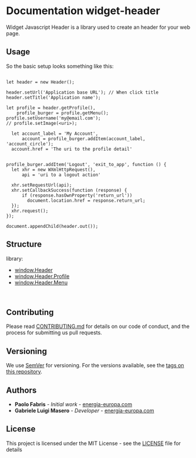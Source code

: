 # Documentation widget-header

Widget Javascript Header is a library used to create an header for your web page.

## Usage

So the basic setup looks something like this:

```

let header = new Header();

header.setUrl('Application base URL'); // When click title
header.setTitle('Application name');

let profile = header.getProfile(),
    profile_burger = profile.getMenu();
profile.setUsername('my@email.com');
// profile.setImage(<uri>);

  let account_label = 'My Account',
      account = profile_burger.addItem(account_label, 'account_circle');
  account.href = 'The uri to the profile detail'


profile_burger.addItem('Logout', 'exit_to_app', function () {
  let xhr = new WXmlHttpRequest(),
      api = 'uri to a logout action'

  xhr.setRequestUrl(api);
  xhr.setCallbackSuccess(function (response) {
      if (response.hasOwnProperty('return_url'))
        document.location.href = response.return_url;
  });
  xhr.request();
});

document.appendChild(header.out());

```

## Structure

library:
- [window.Header](https://github.com/energia-source/widget-header/tree/main/lib)
- [window.Header.Profile](https://github.com/energia-source/widget-header/tree/main/lib)
- [window.Header.Menu](https://github.com/energia-source/widget-header/tree/main/lib)

<br>

## Contributing

Please read [CONTRIBUTING.md](https://github.com/energia-source/widget-header/blob/main/CONTRIBUTING.md) for details on our code of conduct, and the process for submitting us pull requests.

## Versioning

We use [SemVer](https://semver.org/) for versioning. For the versions available, see the [tags on this repository](https://github.com/energia-source/widget-header/tags). 

## Authors

* **Paolo Fabris** - *Initial work* - [energia-europa.com](https://www.energia-europa.com/)
* **Gabriele Luigi Masero** - *Developer* - [energia-europa.com](https://www.energia-europa.com/)

## License

This project is licensed under the MIT License - see the [LICENSE](LICENSE) file for details
